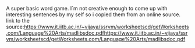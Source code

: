 A super basic word game. I`m not creative enough to come up with interesting sentences by my self so i copied them from an online source. link to the source:https://www.it.iitb.ac.in/~vijaya/ssrvm/worksheetscd/getWorksheets.com/Language%20Arts/madlibsdoc.pdfhttps://www.it.iitb.ac.in/~vijaya/ssrvm/worksheetscd/getWorksheets.com/Language%20Arts/madlibsdoc.pdf
